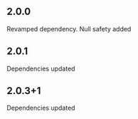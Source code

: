 ## 2.0.0
Revamped dependency. Null safety added
## 2.0.1
Dependencies updated
## 2.0.3+1
Dependencies updated
